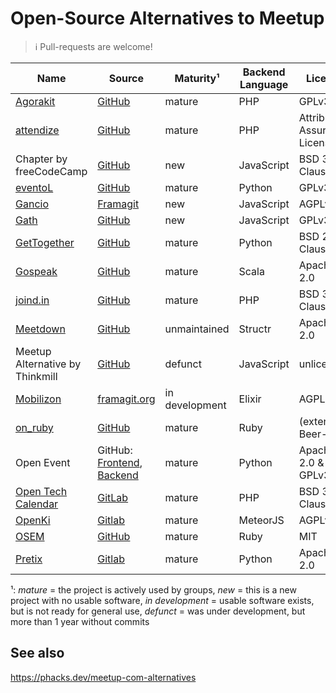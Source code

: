 # Open-Source Alternatives to Meetup

> :information_source: Pull-requests are welcome!

| Name                                                  | Source                                                                                                                        | Maturity¹      | Backend Language | License                       |
| ----------------------------------------------------- | ----------------------------------------------------------------------------------------------------------------------------- | -------------- | ---------------- | ----------------------------- |
| [Agorakit](https://agorakit.org/)                     | [GitHub](https://github.com/philippejadin/agorakit)                                                                           | mature         | PHP              | GPLv3                         |
| [attendize](https://www.attendize.com/)               | [GitHub](https://github.com/Attendize/Attendize)                                                                              | mature         | PHP              | Attribution Assurance License |
| Chapter by freeCodeCamp                               | [GitHub](https://github.com/freeCodeCamp/chapter)                                                                             | new            | JavaScript       | BSD 3-Clause                  |
| [eventoL](http://eventol.github.io/eventoL/)          | [GitHub](https://github.com/eventoL/eventoL)                                                                                  | mature         | Python           | GPLv3                         |
| [Gancio](https://gancio.org/)                         | [Framagit](https://framagit.org/les/gancio)                                                                                   | new            | JavaScript       | AGPLv3                        |
| [Gath](https://gath.io/)                              | [GitHub](https://github.com/lowercasename/gathio)                                                                             | new            | JavaScript       | GPLv3                         |
| [GetTogether](https://gettogether.community/)         | [GitHub](https://github.com/GetTogetherComm/GetTogether)                                                                      | mature         | Python           | BSD 2-Clause                  |
| [Gospeak](https://www.gospeak.fr/)                    | [GitHub](https://github.com/loicknuchel/gospeak)                                                                              | mature         | Scala            | Apache 2.0                    |
| [joind.in](https://joind.in/)                         | [GitHub](https://github.com/joindin/joindin-web2)                                                                             | mature         | PHP              | BSD 3-Clause                  |
| [Meetdown](https://meetdown.org/)                     | [GitHub](https://github.com/structr/meetdown)                                                                                 | unmaintained   | Structr          | Apache 2.0                    |
| Meetup Alternative by Thinkmill                       | [GitHub](https://github.com/Thinkmill/meetup-alternative)                                                                     | defunct        | JavaScript       | unlicensed                    |
| [Mobilizon](https://joinmobilizon.org/en/)            | [framagit.org](https://framagit.org/framasoft/mobilizon/)                                                                     | in development | Elixir           | AGPL                          |
| [on_ruby](https://www.onruby.eu/)                     | [GitHub](https://github.com/phoet/on_ruby)                                                                                    | mature         | Ruby             | (extended) Beer-ware          |
| Open Event                                            | GitHub: [Frontend](https://github.com/fossasia/open-event-frontend), [Backend](https://github.com/fossasia/open-event-server) | mature         | Python           | Apache 2.0 & GPLv3            |
| [Open Tech Calendar](https://opentechcalendar.co.uk/) | [GitLab](https://gitlab.com/opentechcalendar)                                                                                 | mature         | PHP              | BSD 3-Clause                  |
| [OpenKi](https://openki.net/)                         | [Gitlab](https://gitlab.com/Openki/Openki/)                                                                                   | mature         | MeteorJS         | AGPLv3                        |
| [OSEM](https://osem.io/)                              | [GitHub](https://github.com/openSUSE/osem)                                                                                    | mature         | Ruby             | MIT                           |
| [Pretix](https://pretix.eu/)                          | [Gitlab](https://github.com/pretix/pretix)                                                                                    | mature         | Python           | Apache 2.0                    |

¹: _mature_ = the project is actively used by groups, _new_ = this is a new project with no usable software, _in development_ = usable software exists, but is not ready for general use, _defunct_ = was under development, but more than 1 year without commits

## See also

<https://phacks.dev/meetup-com-alternatives>
